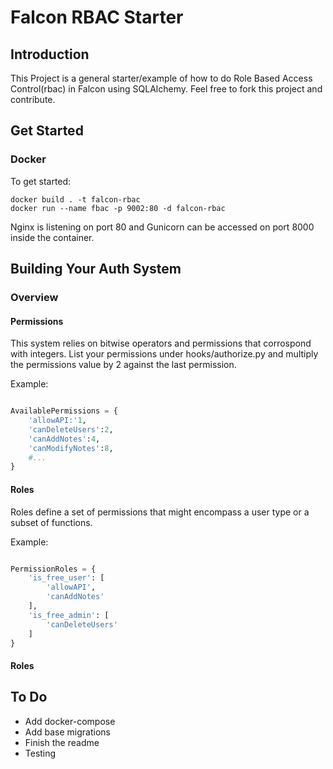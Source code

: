 # Falcon RBAC Starter

## Introduction

This Project is a general starter/example of how to do Role Based Access Control(rbac) in Falcon using SQLAlchemy. Feel free to fork this project and contribute.

## Get Started

### Docker

To get started:
```
docker build . -t falcon-rbac
docker run --name fbac -p 9002:80 -d falcon-rbac

```

Nginx is listening on port 80 and Gunicorn can be accessed on port 8000 inside the container.

## Building Your Auth System

### Overview

#### Permissions

This system relies on bitwise operators and permissions that corrospond with integers. List your permissions under hooks/authorize.py and multiply the permissions value by 2 against the last permission.

Example:
```python

AvailablePermissions = {
	'allowAPI:'1,
	'canDeleteUsers':2,
	'canAddNotes':4,
	'canModifyNotes':8,
	#...
}

```

#### Roles

Roles define a set of permissions that might encompass a user type or a subset of functions.

Example:
```python

PermissionRoles = {
	'is_free_user': [
		'allowAPI',
		'canAddNotes'
	],
	'is_free_admin': [
		'canDeleteUsers'
	]
}

````


#### Roles





## To Do
- Add docker-compose
- Add base migrations
- Finish the readme
- Testing